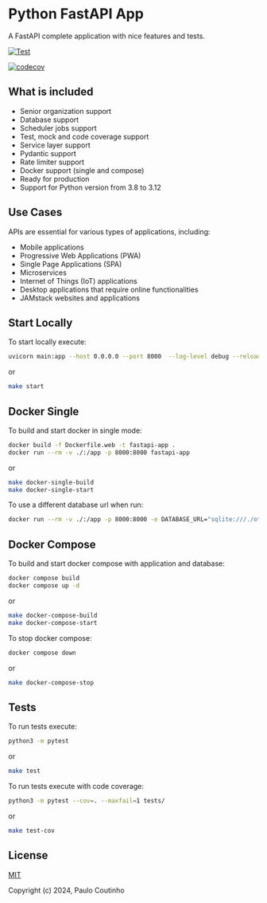 # Python FastAPI App

A FastAPI complete application with nice features and tests.

[![Test](https://github.com/paulocoutinhox/fastapi-app/actions/workflows/test.yml/badge.svg)](https://github.com/paulocoutinhox/fastapi-app/actions/workflows/test.yml)

[![codecov](https://codecov.io/gh/paulocoutinhox/fastapi-app/graph/badge.svg?token=SFNWCA8JQ4)](https://codecov.io/gh/paulocoutinhox/fastapi-app)

## What is included

- Senior organization support
- Database support
- Scheduler jobs support
- Test, mock and code coverage support
- Service layer support
- Pydantic support
- Rate limiter support
- Docker support (single and compose)
- Ready for production
- Support for Python version from 3.8 to 3.12

## Use Cases

APIs are essential for various types of applications, including:

- Mobile applications
- Progressive Web Applications (PWA)
- Single Page Applications (SPA)
- Microservices
- Internet of Things (IoT) applications
- Desktop applications that require online functionalities
- JAMstack websites and applications

## Start Locally

To start locally execute:

```bash
uvicorn main:app --host 0.0.0.0 --port 8000  --log-level debug --reload
```

or

```bash
make start
```

## Docker Single

To build and start docker in single mode:

```bash
docker build -f Dockerfile.web -t fastapi-app .
docker run --rm -v ./:/app -p 8000:8000 fastapi-app
```

or

```bash
make docker-single-build
make docker-single-start
```

To use a different database url when run:

```bash
docker run --rm -v ./:/app -p 8000:8000 -e DATABASE_URL="sqlite:///./other.db" fastapi-app
```

## Docker Compose

To build and start docker compose with application and database:

```bash
docker compose build
docker compose up -d
```

or

```bash
make docker-compose-build
make docker-compose-start
```

To stop docker compose:

```bash
docker compose down
```

or

```bash
make docker-compose-stop
```

## Tests

To run tests execute:

```bash
python3 -m pytest
```

or

```bash
make test
```

To run tests execute with code coverage:

```bash
python3 -m pytest --cov=. --maxfail=1 tests/
```

or

```bash
make test-cov
```

## License

[MIT](http://opensource.org/licenses/MIT)

Copyright (c) 2024, Paulo Coutinho
